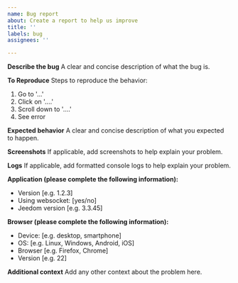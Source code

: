 ```yaml
---
name: Bug report
about: Create a report to help us improve
title: ''
labels: bug
assignees: ''

---
```


**Describe the bug**
A clear and concise description of what the bug is.

**To Reproduce**
Steps to reproduce the behavior:
1. Go to '...'
2. Click on '....'
3. Scroll down to '....'
4. See error

**Expected behavior**
A clear and concise description of what you expected to happen.

**Screenshots**
If applicable, add screenshots to help explain your problem.

**Logs**
If applicable, add formatted console logs to help explain your problem.

**Application (please complete the following information):**
 - Version [e.g. 1.2.3]
 - Using websocket: [yes/no]
 - Jeedom version [e.g. 3.3.45]

**Browser (please complete the following information):**
 - Device: [e.g. desktop, smartphone]
 - OS: [e.g. Linux, Windows, Android, iOS]
 - Browser [e.g. Firefox, Chrome]
 - Version [e.g. 22]

**Additional context**
Add any other context about the problem here.
